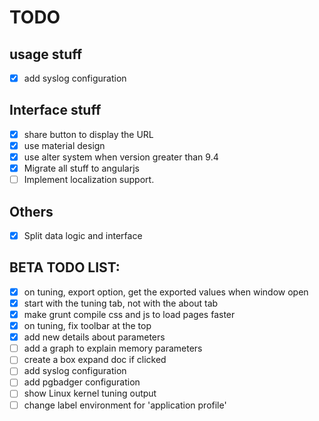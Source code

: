 # TODO

## usage stuff

- [x] add syslog configuration

## Interface stuff
- [x] share button to display the URL
- [x] use material design
- [x] use alter system when version greater than 9.4
- [x] Migrate all stuff to angularjs
- [ ] Implement localization support. 

## Others

- [x] Split data logic and interface

## BETA TODO LIST:
- [x] on tuning, export option, get the exported values when window open
- [x] start with the tuning tab, not with the about tab
- [x] make grunt compile css and js to load pages faster
- [x] on tuning, fix toolbar at the top
- [x] add new details about parameters
- [ ] add a graph to explain memory parameters
- [ ] create a box expand doc if clicked
- [ ] add syslog configuration
- [ ] add pgbadger configuration
- [ ] show Linux kernel tuning output
- [ ] change label environment for 'application profile'
